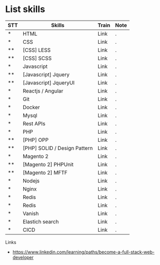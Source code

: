# List skills


| STT | Skills | Train | Note |
| ----------- | ----------- | ----------- | ----------- |
| * | HTML | Link | . |
| * | CSS | Link | . |
| ** | [CSS] LESS | Link | . |
| ** | [CSS] SCSS | Link | . |
| * | Javascript | Link | . |
| ** | [Javascript] Jquery | Link | . |
| ** | [Javascript] JqueryUI | Link | . |
| * | Reactjs / Angular | Link | . |
| * | Git | Link | . |
| * | Docker | Link | . |
| * | Mysql | Link | . |
| * | Rest APIs | Link | . |
| * | PHP | Link | . |
| ** | [PHP] OPP | Link | . |
| ** | [PHP] SOLID / Design Pattern | Link | . |
| * | Magento 2 | Link | . |
| ** | [Magento 2] PHPUnit | Link | . |
| ** | [Magento 2] MFTF | Link | . |
| * | Nodejs | Link | . |
| * | Nginx | Link | . |
| * | Redis | Link | . |
| * | Redis | Link | . |
| * | Vanish | Link | . |
| * | Elastich search | Link | . |
| * | CICD | Link | . |


Links
- https://www.linkedin.com/learning/paths/become-a-full-stack-web-developer